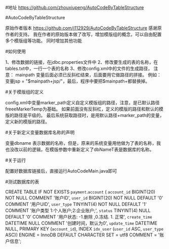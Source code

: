 #地址
https://github.com/zhouxiupeng/AutoCodeByTableStructure

#AutoCodeByTableStructure

原始作者版本
https://github.com/j112929/AutoCodeByTableStructure
感谢原作者的支持。
我在作者的原始版本做了改写，增加模版组的概念，可以自由配置多个模版组等功能。
同时增加其他功能

#如何使用

1、修改数据的链接，在jdbc.properties文件中
2、修改要生成的表的名称，在tables.txt中，一行一个表的名称
3、修改config.xml中的文件的生成路径，
注意：
 mainpath 变量后面必须已反斜杠结束，后面要用它做路径的拼接。
 例如：变量jsp = "$mainpath+jsp/"，最后，程序中要把$mainpath+都替换掉。
 
#关于模版组的定义

config.xml中变量marker_path定义自定义模版组的路径，注意，是已默认路径freeeMarkerTemp为基础。
如果前面没有反斜杠，定义的模版的路径和默认的模版的路径是平级的。
最后系统获取路径时，是用默认路径+marker_path的变量，定义新的模版的路径。

#关于新定义变量数据库名称的声明

变量dbname 表示数据的名称，但是，原来的系统变量用他做为了表的名称，我也没改以前的逻辑，在模版参数中重新定义了dbNameT表是数据库的名称。

#关于运行

配置好数据库链接后，直接运行AutoCodeMain.java即可

#测试数据库的表

CREATE TABLE IF NOT EXISTS `payment`.`account` (
  `account_id` BIGINT(20) NOT NULL COMMENT '账户ID',
  `user_id` BIGINT(20) NOT NULL DEFAULT '0' COMMENT '用户UID',
  `user_type` TINYINT(4) NOT NULL DEFAULT '1' COMMENT '账户类型  1:个人账户;2:企业账户;',
  `status` TINYINT(4) NULL DEFAULT '0' COMMENT '用户状态: -1.删除 ,0.冻结. 1. 正常',
  `create_time` DATETIME NULL COMMENT '创建时间，默认为0',
  `update_time` DATETIME NULL,
  PRIMARY KEY (`account_id`),
  INDEX `idx_user` (`user_id` ASC, `user_type` ASC))
ENGINE = InnoDB
DEFAULT CHARACTER SET = utf8
COMMENT = '账户信息';
